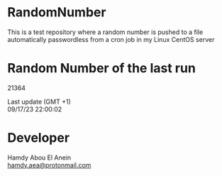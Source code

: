 # RandomNumber    
This is a test repository where a random number is pushed to a file automatically passwordless from a cron job in my Linux CentOS server    
# Random Number of the last run   
21364
      
Last update (GMT +1)    
09/17/23 22:00:02
# Developer    
Hamdy Abou El Anein   
hamdy.aea@protonmail.com
